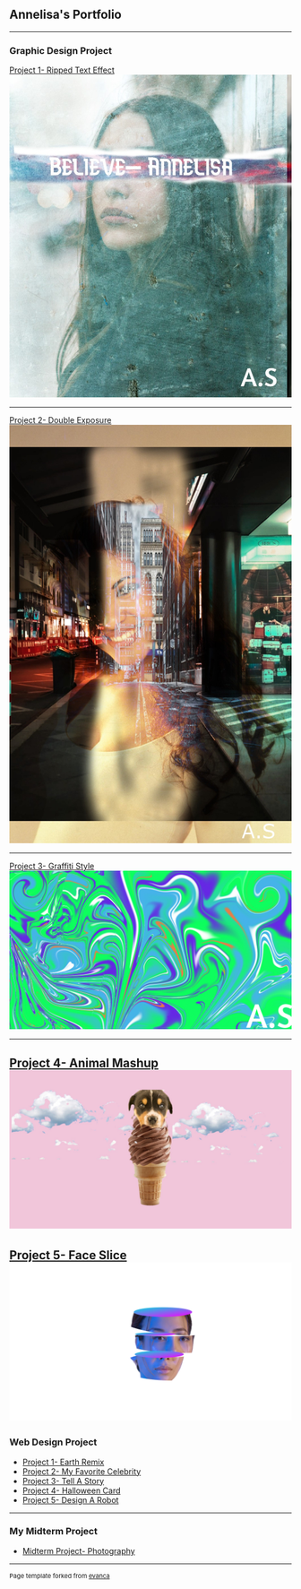 ## Annelisa's Portfolio

---

### Graphic Design Project

[Project 1- Ripped Text Effect](/sample_page)
<img src="images/Ripped_Text_Effect.jpg?raw=true"/>

---
[Project 2- Double Exposure](/pdf/sample_presentation.pdf)
<img src="images/Double Exposure.jpg?raw=true"/>

---
[Project 3- Graffiti Style](http://example.com/)
<img src="images/Graffiti Style.png?raw=true"/>

---
[Project 4- Animal Mashup](http://example.com/)
<img src="images/Untitled(1)(2)(3).jpg?raw=true"/>
---
[Project 5- Face Slice ](http://example.com/)
<img src="images/Untitled.png?raw=true"/>
---

### Web Design Project

- [Project 1- Earth Remix](https://trinket.io/html/7282d1f28e)
- [Project 2- My Favorite Celebrity](https://trinket.io/html/15e47d6f04)
- [Project 3- Tell A Story](https://trinket.io/html/6205b16172)
- [Project 4- Halloween Card](https://trinket.io/html/9675d820b0)
- [Project 5- Design A Robot](https://trinket.io/html/f35569f66a)
---
### My Midterm Project
- [Midterm Project- Photography](https://annelisas.w3spaces.com/)

---
<p style="font-size:11px">Page template forked from <a href="https://github.com/evanca/quick-portfolio">evanca</a></p>
<!-- Remove above link if you don't want to attibute -->
